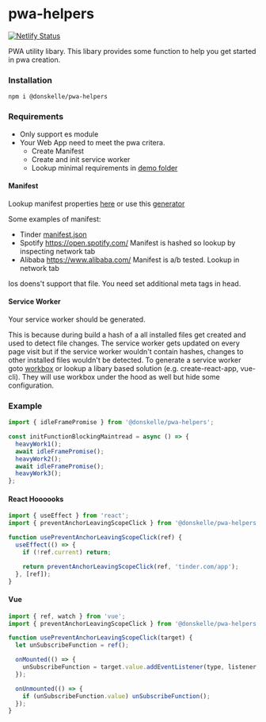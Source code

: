 # pwa-helpers
[![Netlify Status](https://api.netlify.com/api/v1/badges/5fa67289-f59c-429d-9029-dd220266c629/deploy-status)](https://app.netlify.com/sites/pwa-helper-demo/deploys)

PWA utility libary. This libary provides some function to help you get started in pwa creation.

### Installation

```
npm i @donskelle/pwa-helpers
```

### Requirements

- Only support es module
- Your Web App need to meet the pwa critera.
  - Create Manifest
  - Create and init service worker
  - Lookup minimal requirements in [demo folder](https://github.com/Donskelle/pwa-helpers/tree/master/demo)

#### Manifest

Lookup manifest properties [here](https://developer.mozilla.org/en-US/docs/Web/Manifest) or use this [generator](https://app-manifest.firebaseapp.com/)

Some examples of manifest:

- Tinder [manifest.json](https://tinder.com/manifest.json)
- Spotify https://open.spotify.com/ Manifest is hashed so lookup by inspecting network tab
- Alibaba https://www.alibaba.com/ Manifest is a/b tested. Lookup in network tab

Ios doens't support that file. You need set additional meta tags in head.

#### Service Worker

Your service worker should be generated.

This is because during build a hash of a all installed files get created and used to detect file changes.
The service worker gets updated on every page visit but if the service worker wouldn't contain hashes, changes to other installed files wouldn't be detected.
To generate a service worker goto [workbox](https://developers.google.com/web/tools/workbox) or lookup a libary based solution (e.g. create-react-app, vue-cli).
They will use workbox under the hood as well but hide some configuration.

### Example

```javascript
import { idleFramePromise } from '@donskelle/pwa-helpers';

const initFunctionBlockingMaintread = async () => {
  heavyWork1();
  await idleFramePromise();
  heavyWork2();
  await idleFramePromise();
  heavyWork3();
};
```

#### React Hoooooks

```javascript
import { useEffect } from 'react';
import { preventAnchorLeavingScopeClick } from '@donskelle/pwa-helpers';

function usePreventAnchorLeavingScopeClick(ref) {
  useEffect(() => {
    if (!ref.current) return;

    return preventAnchorLeavingScopeClick(ref, 'tinder.com/app');
  }, [ref]);
}
```

#### Vue

```javascript
import { ref, watch } from 'vue';
import { preventAnchorLeavingScopeClick } from '@donskelle/pwa-helpers';

function usePreventAnchorLeavingScopeClick(target) {
  let unSubscribeFunction = ref();

  onMounted(() => {
    unSubscribeFunction = target.value.addEventListener(type, listener, options);
  });

  onUnmounted(() => {
    if (unSubscribeFunction.value) unSubscribeFunction();
  });
}
```
